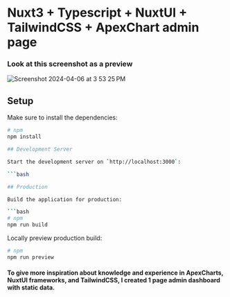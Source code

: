 # Nuxt3 + Typescript + NuxtUI + TailwindCSS + ApexChart admin page
### Look at this screenshot as a preview

![Screenshot 2024-04-06 at 3 53 25 PM](https://github.com/attractive-vue-dev/Nuxt3-ui-apexchart/assets/57170337/ffb1b407-4567-4cf7-94a6-88eb016f7b88)


## Setup

Make sure to install the dependencies:

```bash
# npm
npm install

## Development Server

Start the development server on `http://localhost:3000`:

```bash

## Production

Build the application for production:

```bash
# npm
npm run build

```

Locally preview production build:

```bash
# npm
npm run preview
```
#### To give more inspiration about knowledge and experience in ApexCharts, NuxtUI frameworks, and TailwindCSS, I created 1 page admin dashboard with static data.
